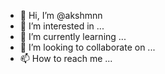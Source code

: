 - 👋 Hi, I’m @akshmnn
- 👀 I’m interested in ...
- 🌱 I’m currently learning ...
- 💞️ I’m looking to collaborate on ...
- 📫 How to reach me ...

<!---
akshmnn/akshmnn is a ✨ special ✨ repository because its `README.md` (this file) appears on your GitHub profile.
You can click the Preview link to take a look at your changes.
--->
